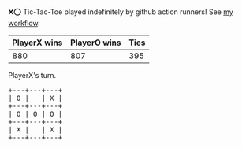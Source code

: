 :x::o: Tic-Tac-Toe played indefinitely by github action runners! See [my workflow](.github/workflows/play.yaml).

|PlayerX wins|PlayerO wins|Ties|
|-|-|-|
|880|807|395|

PlayerX's turn.

<pre>
+---+---+---+
| O |   | X |
+---+---+---+
| O | O | O |
+---+---+---+
| X |   | X |
+---+---+---+
</pre>